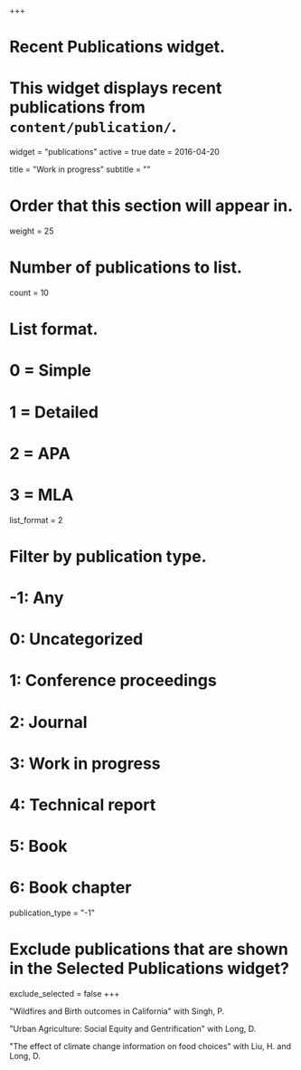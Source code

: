 +++
# Recent Publications widget.
# This widget displays recent publications from `content/publication/`.
widget = "publications"
active = true
date = 2016-04-20

title = "Work in progress"
subtitle = ""

# Order that this section will appear in.
weight = 25

# Number of publications to list.
count = 10

# List format.
#   0 = Simple
#   1 = Detailed
#   2 = APA
#   3 = MLA
list_format = 2

# Filter by publication type.
# -1: Any
#  0: Uncategorized
#  1: Conference proceedings
#  2: Journal
#  3: Work in progress
#  4: Technical report
#  5: Book
#  6: Book chapter
publication_type = "-1"

# Exclude publications that are shown in the Selected Publications widget?
exclude_selected = false
+++


"Wildfires and Birth outcomes in California" with Singh, P.

"Urban Agriculture: Social Equity and Gentrification" with Long, D.

"The effect of climate change information on food choices" with Liu, H. and Long, D.

